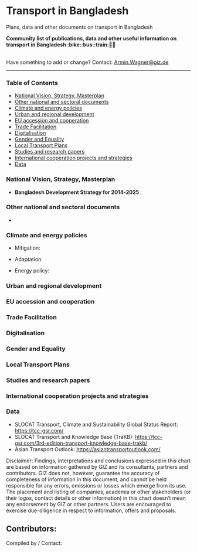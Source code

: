 # Transport in Bangladesh
Plans, data and other documents on transport in Bangladesh

<b> 
Community list of publications, data and other useful information on transport in Bangladesh :bike::bus::train:🌳🚊
</b><br><br>

Have something to add or change? Contact: Armin.Wagner@giz.de

------------------------------

### Table of Contents

- [National Vision, Strategy, Masterplan](#National-Vision-Strategy-Masterplan)
- [Other national and sectoral documents](#other-national-sectoral-documents) 
- [Climate and energy policies](#climate-energy-policies)
- [Urban and regional development](#urban)
- [EU accession and cooperation](#eu-accession)
- [Trade Facilitation](#trade-facilitation)
- [Digitalisation](#digitalisation)
- [Gender and Equality](#gender)
- [Local Transport Plans](#local-transport-plans) 
- [Studies and research papers](#studies-research) 
- [International cooperation projects and strategies](#International-cooperation) 
- [Data](#data) 

  
### National Vision, Strategy, Masterplan <a name="national-vision-strategy-masterplan"></a> 

- <b> Bangladesh Development Strategy for 2014‐2025 </b>: 

### Other national and sectoral documents <a name="other-national-sectoral-documents"></a> 

-

### Climate and energy policies <a name="climate-energy-policies"></a> 

- Mitigation:

- Adaptation:

    
- Energy policy:


### Urban and regional development <a name="urban"></a> 


  
### EU accession and cooperation <a name="eu-accession"></a> 



### Trade Facilitation <a name="trade-facilitation"></a> 



### Digitalisation <a name="digitalisation"></a>



### Gender and Equality <a name="gender"></a>



### Local Transport Plans <a name="local-transport-plans"></a>  




### Studies and research papers <a name="studies-research"></a> 



### International cooperation projects and strategies <a name="international-cooperation"></a> 



### Data <a name="data"></a>

- SLOCAT Transport, Climate and Sustainability Global Status Report: https://tcc-gsr.com/ 
- SLOCAT Transport and Knowledge Base (TraKB):  https://tcc-gsr.com/3rd-edition-transport-knowledge-base-trakb/ 
- Asian Transport Outlook: https://asiantransportoutlook.com/ 



Disclaimer: Findings, interpretations and conclusions expressed in this chart are based on information gathered by GIZ and its consultants, partners and contributors. GIZ does not, however, guarantee the accuracy of completeness of information in this document, and cannot be held responsible for any errors, omissions or losses which emerge from its use. The placement and listing of companies, academia or other stakeholders (or their logos, contact details or other information) in this chart doesn’t mean any endorsement by GIZ or other partners. Users are encouraged to exercise due-diligence in respect to information, offers and proposals.


Contributors:
- 


Compiled by / Contact:

